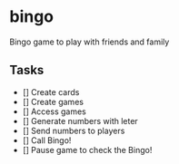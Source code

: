 # bingo
Bingo game to play with friends and family

## Tasks

- [] Create cards
- [] Create games
- [] Access games
- [] Generate numbers with leter
- [] Send numbers to players
- [] Call Bingo!
- [] Pause game to check the Bingo!

